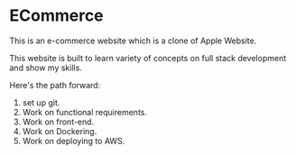 # ECommerce
This is an e-commerce website which is a clone of Apple Website.

This website is built to learn variety of concepts on full stack development and show my skills.

Here's the path forward:
1. set up git.
2. Work on functional requirements.
3. Work on front-end.
4. Work on Dockering.
5. Work on deploying to AWS.
